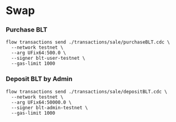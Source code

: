 # Swap
### Purchase BLT
```
flow transactions send ./transactions/sale/purchaseBLT.cdc \
  --network testnet \
  --arg UFix64:500.0 \
  --signer blt-user-testnet \
  --gas-limit 1000
```

### Deposit BLT by Admin
```
flow transactions send ./transactions/sale/depositBLT.cdc \
  --network testnet \
  --arg UFix64:50000.0 \
  --signer blt-admin-testnet \
  --gas-limit 1000
```
